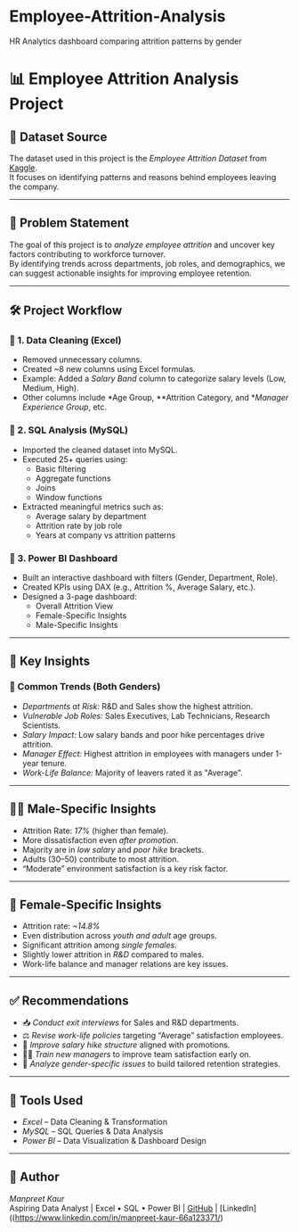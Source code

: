 # Employee-Attrition-Analysis
HR Analytics dashboard comparing attrition patterns by gender

# 📊 Employee Attrition Analysis Project

## 📁 Dataset Source
The dataset used in this project is the *Employee Attrition Dataset* from [Kaggle](https://www.kaggle.com/).  
It focuses on identifying patterns and reasons behind employees leaving the company.

---

## 🧩 Problem Statement
The goal of this project is to *analyze employee attrition* and uncover key factors contributing to workforce turnover.  
By identifying trends across departments, job roles, and demographics, we can suggest actionable insights for improving employee retention.

---

## 🛠️ Project Workflow

### 🔹 1. Data Cleaning (Excel)
- Removed unnecessary columns.
- Created ~8 new columns using Excel formulas.
- Example: Added a *Salary Band* column to categorize salary levels (Low, Medium, High).
- Other columns include *Age Group, **Attrition Category, and **Manager Experience Group*, etc.

### 🔹 2. SQL Analysis (MySQL)
- Imported the cleaned dataset into MySQL.
- Executed 25+ queries using:
  - Basic filtering
  - Aggregate functions
  - Joins
  - Window functions
- Extracted meaningful metrics such as:
  - Average salary by department
  - Attrition rate by job role
  - Years at company vs attrition patterns

### 🔹 3. Power BI Dashboard
- Built an interactive dashboard with filters (Gender, Department, Role).
- Created KPIs using DAX (e.g., Attrition %, Average Salary, etc.).
- Designed a 3-page dashboard:
  - Overall Attrition View
  - Female-Specific Insights
  - Male-Specific Insights

---

## 📌 Key Insights

### 🔺 Common Trends (Both Genders)
- *Departments at Risk:* R&D and Sales show the highest attrition.
- *Vulnerable Job Roles:* Sales Executives, Lab Technicians, Research Scientists.
- *Salary Impact:* Low salary bands and poor hike percentages drive attrition.
- *Manager Effect:* Highest attrition in employees with managers under 1-year tenure.
- *Work-Life Balance:* Majority of leavers rated it as "Average".

---

## 👨‍💼 Male-Specific Insights
- Attrition Rate: *17%* (higher than female).
- More dissatisfaction even *after promotion*.
- Majority are in *low salary* and *poor hike* brackets.
- Adults (30–50) contribute to most attrition.
- “Moderate” environment satisfaction is a key risk factor.

---

## 👩 Female-Specific Insights
- Attrition rate: *~14.8%*
- Even distribution across *youth and adult* age groups.
- Significant attrition among *single females*.
- Slightly lower attrition in *R&D* compared to males.
- Work-life balance and manager relations are key issues.

---

## ✅ Recommendations
- 📥 *Conduct exit interviews* for Sales and R&D departments.
- ⚖️ *Revise work-life policies* targeting “Average” satisfaction employees.
- 💸 *Improve salary hike structure* aligned with promotions.
- 🧑‍💼 *Train new managers* to improve team satisfaction early on.
- 🚻 *Analyze gender-specific issues* to build tailored retention strategies.

---

## 📂 Tools Used
- *Excel* – Data Cleaning & Transformation  
- *MySQL* – SQL Queries & Data Analysis  
- *Power BI* – Data Visualization & Dashboard Design

---

## 🧠 Author
*Manpreet Kaur*  
Aspiring Data Analyst | Excel • SQL • Power BI | [GitHub](https://github.com/thethipreeti-code/Employee-Attrition-Analysis/edit/main/README.md) | [LinkedIn]((https://www.linkedin.com/in/manpreet-kaur-66a123371/)
